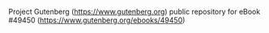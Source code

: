 Project Gutenberg (https://www.gutenberg.org) public repository for eBook #49450 (https://www.gutenberg.org/ebooks/49450)
